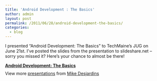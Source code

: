 ```yaml
---
title: 'Android Development : The Basics'
author: admin
layout: post
permalink: /2011/06/28/android-development-the-basics/
categories:
  - blog
---
```

I presented &#8220;Android Development: The Basics&#8221; to TechMaine&#8217;s JUG on June 21st. I&#8217;ve posted the slides from the presentation to slideshare.net &#8211; sorry you missed it? Here&#8217;s your chance to almost be there!

<div style="width:425px" id="__ss_8434906">
  <strong style="display:block;margin:12px 0 4px"><a href="http://www.slideshare.net/mdesjardins/android-development-the-basics" title="Android Development: The Basics">Android Development: The Basics</a></strong> <div style="padding:5px 0 12px">
    View more <a href="http://www.slideshare.net/">presentations</a> from <a href="http://www.slideshare.net/mdesjardins">Mike Desjardins</a>
  </div></p>
</div>